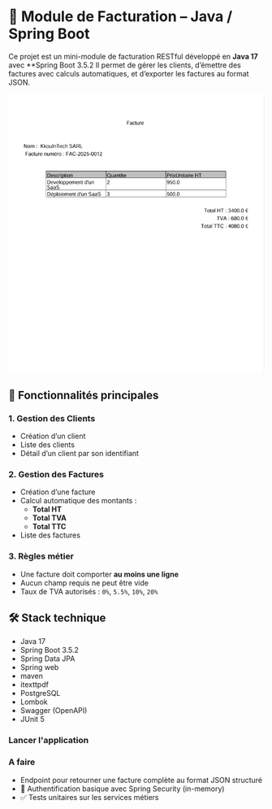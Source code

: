 # 🧾 Module de Facturation – Java / Spring Boot

Ce projet est un mini-module de facturation RESTful développé en **Java 17** avec **Spring Boot 3.5.2 Il permet de gérer les clients, d’émettre des factures avec calculs automatiques, et d’exporter les factures au format JSON.

![Facture image](img/Capture.PNG)


## 🚀 Fonctionnalités principales

### 1. Gestion des Clients
- Création d’un client 
- Liste des clients
- Détail d’un client par son identifiant

### 2. Gestion des Factures
- Création d’une facture 
- Calcul automatique des montants :
  - **Total HT**
  - **Total TVA**
  - **Total TTC**
- Liste des factures

### 3. Règles métier
- Une facture doit comporter **au moins une ligne**
- Aucun champ requis ne peut être vide
- Taux de TVA autorisés : `0%`, `5.5%`, `10%`, `20%`

## 🛠️ Stack technique

- Java 17
- Spring Boot 3.5.2
- Spring Data JPA
- Spring web
- maven
- itexttpdf
- PostgreSQL
- Lombok
- Swagger (OpenAPI)
- JUnit 5

### Lancer l'application

### A faire
- Endpoint pour retourner une facture complète au format JSON structuré
- 🔐 Authentification basique avec Spring Security (in-memory)
- ✅ Tests unitaires sur les services métiers


